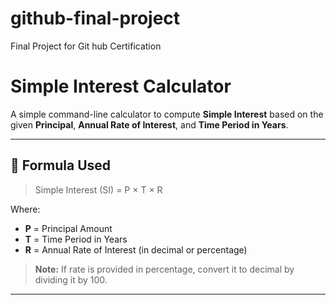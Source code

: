 # github-final-project
Final Project for Git hub Certification
# Simple Interest Calculator

A simple command-line calculator to compute **Simple Interest** based on the given **Principal**, **Annual Rate of Interest**, and **Time Period in Years**.

---

## 🧮 Formula Used

> Simple Interest (SI) = P × T × R


Where:
- **P** = Principal Amount  
- **T** = Time Period in Years  
- **R** = Annual Rate of Interest (in decimal or percentage)

> **Note:** If rate is provided in percentage, convert it to decimal by dividing it by 100.

---

